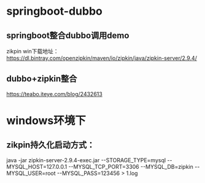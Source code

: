 # springboot-dubbo
## springboot整合dubbo调用demo
zikpin win下载地址：https://dl.bintray.com/openzipkin/maven/io/zipkin/java/zipkin-server/2.9.4/
## dubbo+zipkin整合
https://teabo.iteye.com/blog/2432613
# windows环境下
## zikpin持久化启动方式：
java -jar zipkin-server-2.9.4-exec.jar --STORAGE_TYPE=mysql --MYSQL_HOST=127.0.0.1 --MYSQL_TCP_PORT=3306 --MYSQL_DB=zipkin --MYSQL_USER=root --MYSQL_PASS=123456 > 1.log
